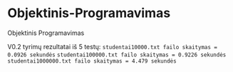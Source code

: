 # Objektinis-Programavimas
Objektinis Programavimas

V0.2 tyrimų rezultatai iš 5 testų:
`studentai10000.txt failo skaitymas = 0.0926 sekundės`
`studentai100000.txt failo skaitymas = 0.9226 sekundės`
`studentai1000000.txt failo skaitymas = 4.479 sekundės`

